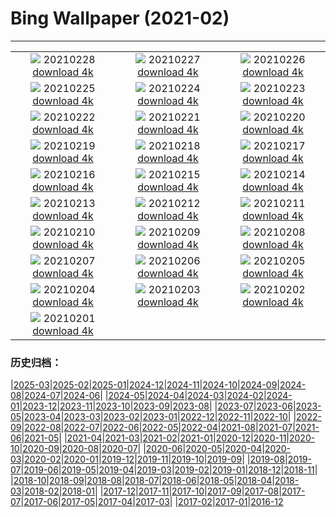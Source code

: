 # Bing Wallpaper (2021-02)
**************
| | | |
|:-:|:-:|:-:|
| ![](https://www.bing.com/th?id=OHR.TurfHouse_EN-US9990506269_1920x1080.jpg) 20210228 [download 4k](https://www.bing.com/th?id=OHR.TurfHouse_EN-US9990506269_UHD.jpg) | ![](https://www.bing.com/th?id=OHR.TwinsDenning_EN-US9910127756_1920x1080.jpg) 20210227 [download 4k](https://www.bing.com/th?id=OHR.TwinsDenning_EN-US9910127756_UHD.jpg) | ![](https://www.bing.com/th?id=OHR.JinliStreet_EN-US9813774321_1920x1080.jpg) 20210226 [download 4k](https://www.bing.com/th?id=OHR.JinliStreet_EN-US9813774321_UHD.jpg) |
| ![](https://www.bing.com/th?id=OHR.Trevi_EN-US7298856463_1920x1080.jpg) 20210225 [download 4k](https://www.bing.com/th?id=OHR.Trevi_EN-US7298856463_UHD.jpg) | ![](https://www.bing.com/th?id=OHR.LeMorneBrabant_EN-US7199520186_1920x1080.jpg) 20210224 [download 4k](https://www.bing.com/th?id=OHR.LeMorneBrabant_EN-US7199520186_UHD.jpg) | ![](https://www.bing.com/th?id=OHR.DalmatianPelicans_EN-US7089551223_1920x1080.jpg) 20210223 [download 4k](https://www.bing.com/th?id=OHR.DalmatianPelicans_EN-US7089551223_UHD.jpg) |
| ![](https://www.bing.com/th?id=OHR.InvisibleMan_EN-US6967873703_1920x1080.jpg) 20210222 [download 4k](https://www.bing.com/th?id=OHR.InvisibleMan_EN-US6967873703_UHD.jpg) | ![](https://www.bing.com/th?id=OHR.Porto_EN-US6858177103_1920x1080.jpg) 20210221 [download 4k](https://www.bing.com/th?id=OHR.Porto_EN-US6858177103_UHD.jpg) | ![](https://www.bing.com/th?id=OHR.AABday_EN-US6703996640_1920x1080.jpg) 20210220 [download 4k](https://www.bing.com/th?id=OHR.AABday_EN-US6703996640_UHD.jpg) |
| ![](https://www.bing.com/th?id=OHR.Parrotfish_EN-US6474384190_1920x1080.jpg) 20210219 [download 4k](https://www.bing.com/th?id=OHR.Parrotfish_EN-US6474384190_UHD.jpg) | ![](https://www.bing.com/th?id=OHR.VerzascaValley_EN-US6320380092_1920x1080.jpg) 20210218 [download 4k](https://www.bing.com/th?id=OHR.VerzascaValley_EN-US6320380092_UHD.jpg) | ![](https://www.bing.com/th?id=OHR.PeritoMorenoArgentina_EN-US6161367346_1920x1080.jpg) 20210217 [download 4k](https://www.bing.com/th?id=OHR.PeritoMorenoArgentina_EN-US6161367346_UHD.jpg) |
| ![](https://www.bing.com/th?id=OHR.PurpleFlowers_EN-US5664268733_1920x1080.jpg) 20210216 [download 4k](https://www.bing.com/th?id=OHR.PurpleFlowers_EN-US5664268733_UHD.jpg) | ![](https://www.bing.com/th?id=OHR.Lincoln50MoWA_EN-US4174714087_1920x1080.jpg) 20210215 [download 4k](https://www.bing.com/th?id=OHR.Lincoln50MoWA_EN-US4174714087_UHD.jpg) | ![](https://www.bing.com/th?id=OHR.OceanHeart_EN-US5478049854_1920x1080.jpg) 20210214 [download 4k](https://www.bing.com/th?id=OHR.OceanHeart_EN-US5478049854_UHD.jpg) |
| ![](https://www.bing.com/th?id=OHR.BluebirdsEastern_EN-US5293227470_1920x1080.jpg) 20210213 [download 4k](https://www.bing.com/th?id=OHR.BluebirdsEastern_EN-US5293227470_UHD.jpg) | ![](https://www.bing.com/th?id=OHR.YearoftheOx_EN-US5106152536_1920x1080.jpg) 20210212 [download 4k](https://www.bing.com/th?id=OHR.YearoftheOx_EN-US5106152536_UHD.jpg) | ![](https://www.bing.com/th?id=OHR.CentralCaliBlossoms_EN-US0148484264_1920x1080.jpg) 20210211 [download 4k](https://www.bing.com/th?id=OHR.CentralCaliBlossoms_EN-US0148484264_UHD.jpg) |
| ![](https://www.bing.com/th?id=OHR.PenitentSnow_EN-US0047515629_1920x1080.jpg) 20210210 [download 4k](https://www.bing.com/th?id=OHR.PenitentSnow_EN-US0047515629_UHD.jpg) | ![](https://www.bing.com/th?id=OHR.MoonDogs_EN-US0007581724_1920x1080.jpg) 20210209 [download 4k](https://www.bing.com/th?id=OHR.MoonDogs_EN-US0007581724_UHD.jpg) | ![](https://www.bing.com/th?id=OHR.HeroMural_EN-US9967459324_1920x1080.jpg) 20210208 [download 4k](https://www.bing.com/th?id=OHR.HeroMural_EN-US9967459324_UHD.jpg) |
| ![](https://www.bing.com/th?id=OHR.SuperbOwl_EN-US9869366116_1920x1080.jpg) 20210207 [download 4k](https://www.bing.com/th?id=OHR.SuperbOwl_EN-US9869366116_UHD.jpg) | ![](https://www.bing.com/th?id=OHR.MountSefton_EN-US9792326237_1920x1080.jpg) 20210206 [download 4k](https://www.bing.com/th?id=OHR.MountSefton_EN-US9792326237_UHD.jpg) | ![](https://www.bing.com/th?id=OHR.TheWave_EN-US9748334524_1920x1080.jpg) 20210205 [download 4k](https://www.bing.com/th?id=OHR.TheWave_EN-US9748334524_UHD.jpg) |
| ![](https://www.bing.com/th?id=OHR.VosgesBioReserve_EN-US9600640906_1920x1080.jpg) 20210204 [download 4k](https://www.bing.com/th?id=OHR.VosgesBioReserve_EN-US9600640906_UHD.jpg) | ![](https://www.bing.com/th?id=OHR.MountNemrut_EN-US9552662409_1920x1080.jpg) 20210203 [download 4k](https://www.bing.com/th?id=OHR.MountNemrut_EN-US9552662409_UHD.jpg) | ![](https://www.bing.com/th?id=OHR.RainbowMarmot_EN-US9496423028_1920x1080.jpg) 20210202 [download 4k](https://www.bing.com/th?id=OHR.RainbowMarmot_EN-US9496423028_UHD.jpg) |
| ![](https://www.bing.com/th?id=OHR.IronworkFacade_EN-US5302409957_1920x1080.jpg) 20210201 [download 4k](https://www.bing.com/th?id=OHR.IronworkFacade_EN-US5302409957_UHD.jpg) |  |  |

### 历史归档：

|[2025-03](/../2025-03/2025-03.md)|[2025-02](/../2025-02/2025-02.md)|[2025-01](/../2025-01/2025-01.md)|[2024-12](/../2024-12/2024-12.md)|[2024-11](/../2024-11/2024-11.md)|[2024-10](/../2024-10/2024-10.md)|[2024-09](/../2024-09/2024-09.md)|[2024-08](/../2024-08/2024-08.md)|[2024-07](/../2024-07/2024-07.md)|[2024-06](/../2024-06/2024-06.md)|
|[2024-05](/../2024-05/2024-05.md)|[2024-04](/../2024-04/2024-04.md)|[2024-03](/../2024-03/2024-03.md)|[2024-02](/../2024-02/2024-02.md)|[2024-01](/../2024-01/2024-01.md)|[2023-12](/../2023-12/2023-12.md)|[2023-11](/../2023-11/2023-11.md)|[2023-10](/../2023-10/2023-10.md)|[2023-09](/../2023-09/2023-09.md)|[2023-08](/../2023-08/2023-08.md)|
|[2023-07](/../2023-07/2023-07.md)|[2023-06](/../2023-06/2023-06.md)|[2023-05](/../2023-05/2023-05.md)|[2023-04](/../2023-04/2023-04.md)|[2023-03](/../2023-03/2023-03.md)|[2023-02](/../2023-02/2023-02.md)|[2023-01](/../2023-01/2023-01.md)|[2022-12](/../2022-12/2022-12.md)|[2022-11](/../2022-11/2022-11.md)|[2022-10](/../2022-10/2022-10.md)|
|[2022-09](/../2022-09/2022-09.md)|[2022-08](/../2022-08/2022-08.md)|[2022-07](/../2022-07/2022-07.md)|[2022-06](/../2022-06/2022-06.md)|[2022-05](/../2022-05/2022-05.md)|[2022-04](/../2022-04/2022-04.md)|[2021-08](/../2021-08/2021-08.md)|[2021-07](/../2021-07/2021-07.md)|[2021-06](/../2021-06/2021-06.md)|[2021-05](/../2021-05/2021-05.md)|
|[2021-04](/../2021-04/2021-04.md)|[2021-03](/../2021-03/2021-03.md)|[2021-02](/2021-02.md)|[2021-01](/../2021-01/2021-01.md)|[2020-12](/../2020-12/2020-12.md)|[2020-11](/../2020-11/2020-11.md)|[2020-10](/../2020-10/2020-10.md)|[2020-09](/../2020-09/2020-09.md)|[2020-08](/../2020-08/2020-08.md)|[2020-07](/../2020-07/2020-07.md)|
|[2020-06](/../2020-06/2020-06.md)|[2020-05](/../2020-05/2020-05.md)|[2020-04](/../2020-04/2020-04.md)|[2020-03](/../2020-03/2020-03.md)|[2020-02](/../2020-02/2020-02.md)|[2020-01](/../2020-01/2020-01.md)|[2019-12](/../2019-12/2019-12.md)|[2019-11](/../2019-11/2019-11.md)|[2019-10](/../2019-10/2019-10.md)|[2019-09](/../2019-09/2019-09.md)|
|[2019-08](/../2019-08/2019-08.md)|[2019-07](/../2019-07/2019-07.md)|[2019-06](/../2019-06/2019-06.md)|[2019-05](/../2019-05/2019-05.md)|[2019-04](/../2019-04/2019-04.md)|[2019-03](/../2019-03/2019-03.md)|[2019-02](/../2019-02/2019-02.md)|[2019-01](/../2019-01/2019-01.md)|[2018-12](/../2018-12/2018-12.md)|[2018-11](/../2018-11/2018-11.md)|
|[2018-10](/../2018-10/2018-10.md)|[2018-09](/../2018-09/2018-09.md)|[2018-08](/../2018-08/2018-08.md)|[2018-07](/../2018-07/2018-07.md)|[2018-06](/../2018-06/2018-06.md)|[2018-05](/../2018-05/2018-05.md)|[2018-04](/../2018-04/2018-04.md)|[2018-03](/../2018-03/2018-03.md)|[2018-02](/../2018-02/2018-02.md)|[2018-01](/../2018-01/2018-01.md)|
|[2017-12](/../2017-12/2017-12.md)|[2017-11](/../2017-11/2017-11.md)|[2017-10](/../2017-10/2017-10.md)|[2017-09](/../2017-09/2017-09.md)|[2017-08](/../2017-08/2017-08.md)|[2017-07](/../2017-07/2017-07.md)|[2017-06](/../2017-06/2017-06.md)|[2017-05](/../2017-05/2017-05.md)|[2017-04](/../2017-04/2017-04.md)|[2017-03](/../2017-03/2017-03.md)|
|[2017-02](/../2017-02/2017-02.md)|[2017-01](/../2017-01/2017-01.md)|[2016-12](/../2016-12/2016-12.md)